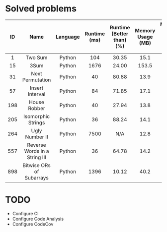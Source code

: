 # Solved problems

|  ID   |             Name              | Language | Runtime (ms) | Runtime (Better than) (%) | Memory Usage (MB) | Memory Usage (Better than) (%) |
| :---: | :---------------------------: | :------: | :----------: | :-----------------------: | :---------------: | :----------------------------: |
|   1   |            Two Sum            |  Python  |     104      |           30.35           |       15.1        |             69.92              |
|  15   |             3Sum              |  Python  |     1676     |           24.00           |       153.5       |              N/A               |
|  31   |       Next Permutation        |  Python  |      40      |           80.88           |       13.9        |             41.92              |
|  57   |        Insert Interval        |  Python  |      84      |           71.85           |       17.1        |             75.36              |
|  198  |         House Robber          |  Python  |      40      |           27.94           |       13.8        |             59.98              |
|  205  |      Isomorphic Strings       |  Python  |      36      |           88.24           |       14.1        |             47.13              |
|  264  |        Ugly Number II         |  Python  |     7500     |            N/A            |       12.8        |             58.04              |
|  557  | Reverse Words in a String III |  Python  |      36      |           64.78           |       14.2        |             76.21              |
|  898  |   Bitwise ORs of Subarrays    |  Python  |     1396     |           10.12           |       40.2        |             57.52              |

# TODO

-   Configure CI
-   Configure Code Analysis
-   Configure CodeCov